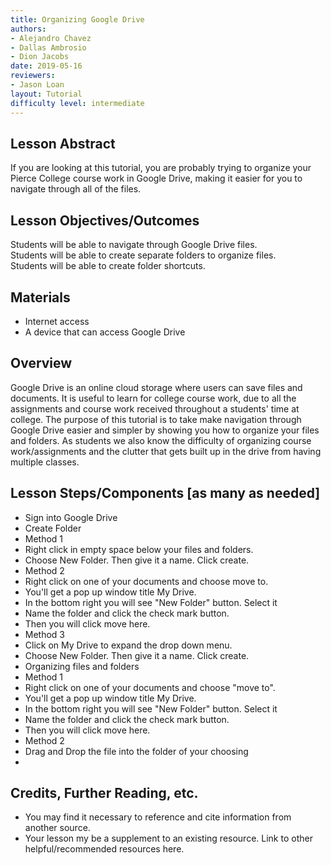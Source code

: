```yaml
---
title: Organizing Google Drive
authors:
- Alejandro Chavez
- Dallas Ambrosio
- Dion Jacobs
date: 2019-05-16
reviewers:
- Jason Loan
layout: Tutorial
difficulty level: intermediate
---
```


## Lesson Abstract
If you are looking at this tutorial, you are probably trying to organize your Pierce College course work in Google Drive, making it easier for you to navigate through all of the files.
## Lesson Objectives/Outcomes
Students will be able to navigate through Google Drive files.      
Students will be able to create separate folders to organize files.   
Students will be able to create folder shortcuts.
## Materials

- Internet access
- A device that can access Google Drive

## Overview

Google Drive is an online cloud storage where users can save files and documents. It is useful to learn for college course work, due to all the assignments and course work received throughout a students' time at college. The purpose of this tutorial is to take make navigation through Google Drive easier and simpler by showing you how to organize your files and folders. As students we also know the difficulty of organizing course work/assignments and the clutter that gets built up in the drive from having multiple classes.

## Lesson Steps/Components [as many as needed]

- Sign into Google Drive
- Create Folder
- Method 1
- Right click in empty space below your files and folders.
- Choose New Folder. Then give it a name. Click create.
- Method 2
- Right click on one of your documents and choose move to.
- You'll get a pop up window title My Drive.
- In the bottom right you will see "New Folder" button. Select it
- Name the folder and click the check mark button.
- Then you will click move here.
- Method 3
- Click on My Drive to expand the drop down menu.
- Choose New Folder. Then give it a name. Click create.
- Organizing files and folders
- Method 1
- Right click on one of your documents and choose "move to".
- You'll get a pop up window title My Drive.
- In the bottom right you will see "New Folder" button. Select it
- Name the folder and click the check mark button.
- Then you will click move here.
- Method 2
- Drag and Drop the file into the folder of your choosing
- 

## Credits, Further Reading, etc.

* You may find it necessary to reference and cite information from another source.
* Your lesson my be a supplement to an existing resource. Link to other helpful/recommended resources here.
